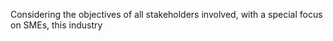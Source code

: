 

Considering the objectives of all stakeholders involved, with a special focus on SMEs, this industry

